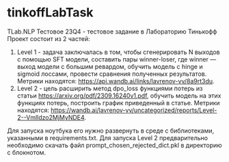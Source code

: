 # tinkoffLabTask
TLab.NLP Тестовое 23Q4 - тестовое задание в Лабораторию Тинькофф
Проект состоит из 2 частей:
1. Level 1 - задача заключалась в том, чтобы сгенерировать N выходов с помощью SFT модели, составить пары winner-loser, где winner — выход модели с большим ревардом, обучить модель с hinge и sigmoid лоссами, провести сравнения полученных результатов. Метрики находятся: https://api.wandb.ai/links/lavrenov-vv/8a9rt3du.
2. Level 2 - цель расширить метод dpo_loss функциями потерь из статьи https://arxiv.org/pdf/2309.16240v1.pdf, обучить модель на этих функциях потерь, построить график приведенный в статье. Метрики находятся: https://wandb.ai/lavrenov-vv/uncategorized/reports/Level-2--Vmlldzo2MjMyNDE4.
   
Для запуска ноутбука его нужно развернуть в среде с библиотеками, указанными в requirements.txt. Для запуска Level 2 предварительно необходимо скачать файл prompt_chosen_rejected_dict.pkl в директорию c блокнотом.
